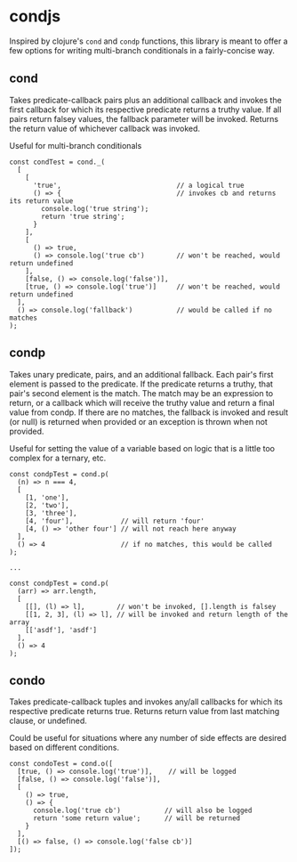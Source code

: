 # condjs
Inspired by clojure's `cond` and `condp` functions, this library is meant to offer a few options for writing multi-branch conditionals in a fairly-concise way.

## cond
Takes predicate-callback pairs plus an additional callback and invokes the first callback for which its respective predicate
returns a truthy value.  If all pairs return falsey values, the fallback parameter will be invoked.
Returns the return value of whichever callback was invoked.

Useful for multi-branch conditionals
```
const condTest = cond._(
  [
    [
      'true',                             // a logical true
      () => {                             // invokes cb and returns its return value
        console.log('true string');
        return 'true string';
      }
    ],
    [
      () => true, 
      () => console.log('true cb')        // won't be reached, would return undefined
    ],
    [false, () => console.log('false')],
    [true, () => console.log('true')]     // won't be reached, would return undefined
  ],
  () => console.log('fallback')           // would be called if no matches
);
```

## condp
Takes unary predicate, pairs, and an additional fallback. Each pair's first element is passed to the predicate.
If the predicate returns a truthy, that pair's second element is the match.
The match may be an expression to return, or a callback which will receive the truthy value and return a final value from condp.
If there are no matches, the fallback is invoked and result (or null) is returned when provided or an exception is thrown when not provided.

Useful for setting the value of a variable based on logic that is a little too complex for a ternary, etc.
```
const condpTest = cond.p(
  (n) => n === 4,
  [
    [1, 'one'],
    [2, 'two'],
    [3, 'three'],
    [4, 'four'],            // will return 'four'
    [4, () => 'other four'] // will not reach here anyway
  ],
  () => 4                   // if no matches, this would be called
);

...

const condpTest = cond.p(
  (arr) => arr.length,
  [
    [[], (l) => l],        // won't be invoked, [].length is falsey
    [[1, 2, 3], (l) => l], // will be invoked and return length of the array
    [['asdf'], 'asdf']
  ],
  () => 4
);
```

## condo
Takes predicate-callback tuples and invokes any/all callbacks for which its respective predicate returns true.
Returns return value from last matching clause, or undefined.

Could be useful for situations where any number of side effects are desired based on different conditions.
```
const condoTest = cond.o([
  [true, () => console.log('true')],    // will be logged
  [false, () => console.log('false')],
  [
    () => true,                
    () => {
      console.log('true cb')           // will also be logged
      return 'some return value';      // will be returned
    }
  ],
  [() => false, () => console.log('false cb')]
]);
```
